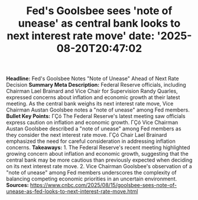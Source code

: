 ﻿---
title: "Fed's Goolsbee sees 'note of unease' as central bank looks to next interest rate move'
date: '2025-08-20T20:47:02"
category: "Markets"
summary: ""
slug: "feds goolsbee sees note of unease as central bank looks to n"
source_urls:
  - "https://www.cnbc.com/2025/08/15/goolsbee-sees-note-of-unease-as-fed-looks-to-next-interest-rate-move.html"
seo:
  title: "Fed's Goolsbee sees 'note of unease' as central bank looks to next interest rate move | Hash n Hedge'
  description: '"
  keywords: ["news", "markets", "brief"]
---
**Headline:** Fed's Goolsbee Notes "Note of Unease" Ahead of Next Rate Decision  **Summary Meta Description:** Federal Reserve officials, including Chairman Lael Brainard and Vice Chair for Supervision Randy Quarles, expressed concerns about inflation and economic growth at their latest meeting. As the central bank weighs its next interest rate move, Vice Chairman Austan Goolsbee notes a "note of unease" among Fed members.  **Bullet Key Points:**  ΓÇó The Federal Reserve's latest meeting saw officials express caution on inflation and economic growth. ΓÇó Vice Chairman Austan Goolsbee described a "note of unease" among Fed members as they consider the next interest rate move. ΓÇó Chair Lael Brainard emphasized the need for careful consideration in addressing inflation concerns.  **Takeaways:**  1. The Federal Reserve's recent meeting highlighted growing concern about inflation and economic growth, suggesting that the central bank may be more cautious than previously expected when deciding on its next interest rate move. 2. Vice Chairman Goolsbee's observation of a "note of unease" among Fed members underscores the complexity of balancing competing economic priorities in an uncertain environment.  **Sources:**  https://www.cnbc.com/2025/08/15/goolsbee-sees-note-of-unease-as-fed-looks-to-next-interest-rate-move.html 
